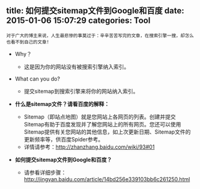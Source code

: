 title: 如何提交sitemap文件到Google和百度
date: 2015-01-06 15:07:29
categories: Tool
---

`对于广大的博主来说，人生最悲惨的事莫过于：辛辛苦苦写完的文章，在搜索引擎一搜，却怎么也看不到自己的文章!`

  * Why？
    - 这是因为你的网站没有被搜索引擎纳入索引。
  * What can you do?
    - 提交sitemap到搜索引擎来将你的网站纳入索引。

* __什么是sitemap文件？请看百度的解释：__
  - Sitemap（即站点地图）就是您网站上各网页的列表。创建并提交Sitemap有助于百度发现并了解您网站上的所有网页。您还可以使用Sitemap提供有关您网站的其他信息，如上次更新日期、Sitemap文件的更新频率等，供百度Spider参考。
  - 详情请参考：http://zhanzhang.baidu.com/wiki/93#01

* __如何提交sitemap文件到Google和百度？__
    - 请参看详细步骤：http://jingyan.baidu.com/article/14bd256e339103bb6c261250.html